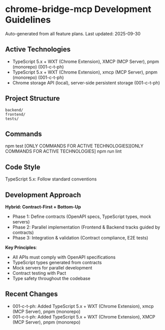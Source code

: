 # chrome-bridge-mcp Development Guidelines

Auto-generated from all feature plans. Last updated: 2025-09-30

## Active Technologies
- TypeScript 5.x + WXT (Chrome Extension), XMCP (MCP Server), pnpm (monorepo) (001-c-t-ph)
- TypeScript 5.x + WXT (Chrome Extension), xmcp (MCP Server), pnpm (monorepo) (001-c-t-ph)
- Chrome storage API (local), server-side persistent storage (001-c-t-ph)

## Project Structure
```
backend/
frontend/
tests/
```

## Commands
npm test [ONLY COMMANDS FOR ACTIVE TECHNOLOGIES][ONLY COMMANDS FOR ACTIVE TECHNOLOGIES] npm run lint

## Code Style
TypeScript 5.x: Follow standard conventions

## Development Approach
**Hybrid: Contract-First + Bottom-Up**
- Phase 1: Define contracts (OpenAPI specs, TypeScript types, mock servers)
- Phase 2: Parallel implementation (Frontend & Backend tracks guided by contracts)
- Phase 3: Integration & validation (Contract compliance, E2E tests)

**Key Principles**:
- All APIs must comply with OpenAPI specifications
- TypeScript types generated from contracts
- Mock servers for parallel development
- Contract testing with Pact
- Type safety throughout the codebase

## Recent Changes
- 001-c-t-ph: Added TypeScript 5.x + WXT (Chrome Extension), xmcp (MCP Server), pnpm (monorepo)
- 001-c-t-ph: Added TypeScript 5.x + WXT (Chrome Extension), XMCP (MCP Server), pnpm (monorepo)

<!-- MANUAL ADDITIONS START -->
<!-- MANUAL ADDITIONS END -->
